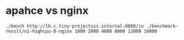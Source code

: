 # apahce vs nginx

```
./bench http://lb.c.tiny-projectsss.internal:8080/io ./benchmark-result/n1-highcpu-8-nginx 1000 2000 4000 8000 12000 16000
```
